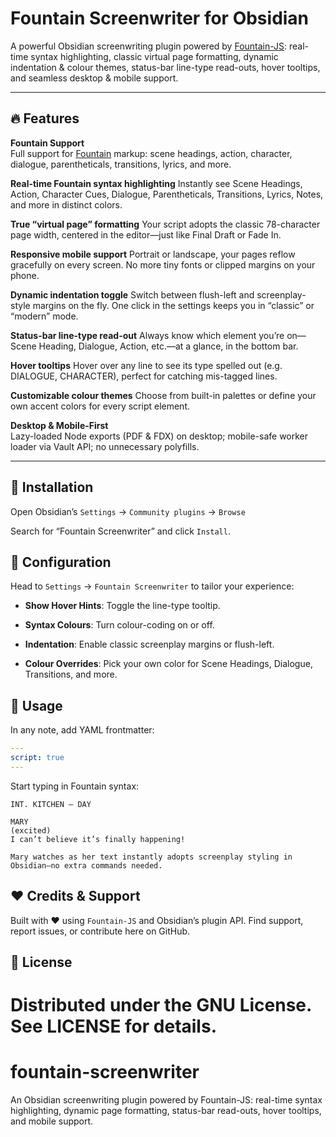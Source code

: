 # Fountain Screenwriter for Obsidian

A powerful Obsidian screenwriting plugin powered by [Fountain-JS](https://fountain.io/): real-time syntax highlighting, classic virtual page formatting, dynamic indentation & colour themes, status-bar line-type read-outs, hover tooltips, and seamless desktop & mobile support.

---

## 🔥 Features

 **Fountain Support**  
Full support for [Fountain](https://fountain.io/) markup: scene headings, action, character, dialogue, parentheticals, transitions, lyrics, and more.

**Real-time Fountain syntax highlighting**
Instantly see Scene Headings, Action, Character Cues, Dialogue, Parentheticals, Transitions, Lyrics, Notes, and more in distinct colors.

**True “virtual page” formatting**
Your script adopts the classic 78-character page width, centered in the editor—just like Final Draft or Fade In.

**Responsive mobile support**
Portrait or landscape, your pages reflow gracefully on every screen. No more tiny fonts or clipped margins on your phone.

**Dynamic indentation toggle**
Switch between flush-left and screenplay-style margins on the fly. One click in the settings keeps you in “classic” or “modern” mode.

**Status-bar line-type read-out**
Always know which element you’re on—Scene Heading, Dialogue, Action, etc.—at a glance, in the bottom bar.

**Hover tooltips**
Hover over any line to see its type spelled out (e.g. DIALOGUE, CHARACTER), perfect for catching mis-tagged lines.

**Customizable colour themes**
Choose from built-in palettes or define your own accent colors for every script element.

**Desktop & Mobile-First**  
Lazy-loaded Node exports (PDF & FDX) on desktop; mobile-safe worker loader via Vault API; no unnecessary polyfills.

---

## 🚀 Installation
Open Obsidian’s `Settings` → `Community plugins` → `Browse`

Search for “Fountain Screenwriter” and click `Install`.


## 🎨 Configuration
Head to `Settings` → `Fountain Screenwriter` to tailor your experience:

- **Show Hover Hints**: Toggle the line-type tooltip.

- **Syntax Colours**: Turn colour-coding on or off.

- **Indentation**: Enable classic screenplay margins or flush-left.

- **Colour Overrides**: Pick your own color for Scene Headings, Dialogue, Transitions, and more.

## 📖 Usage
In any note, add YAML frontmatter:

```yaml
---
script: true
---
```

Start typing in Fountain syntax:

```fountain
INT. KITCHEN – DAY

MARY
(excited)
I can’t believe it’s finally happening!

Mary watches as her text instantly adopts screenplay styling in Obsidian—no extra commands needed.
```

## ❤️ Credits & Support
Built with ❤️ using `Fountain-JS` and Obsidian’s plugin API.
Find support, report issues, or contribute here on GitHub.

## 📜 License
Distributed under the GNU License. See LICENSE for details.
=======
# fountain-screenwriter
An Obsidian screenwriting plugin powered by Fountain-JS: real-time syntax highlighting, dynamic page formatting, status-bar read-outs, hover tooltips, and mobile support.